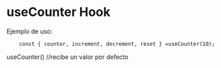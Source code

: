 # useCounter Hook

Ejemplo de uso:
```
    const { counter, increment, decrement, reset } =useCounter(10);
```

useCounter()  //recibe un valor por defecto